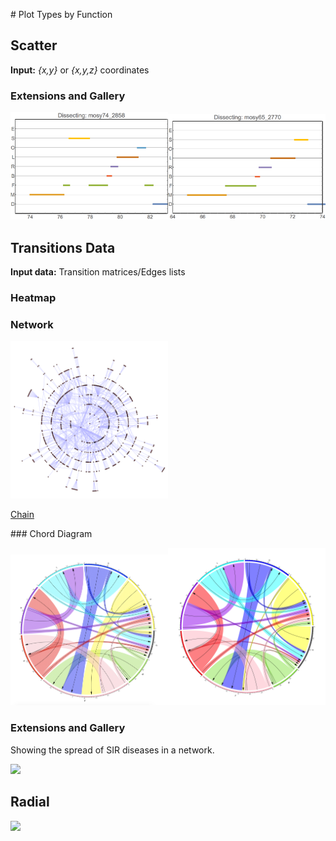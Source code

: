 # Plot Types by Function


## Scatter

**Input:** *{x,y}* or *{x,y,z}* coordinates

### Extensions and Gallery

<img src="./media/F_mosy74_2858.png" width="50%"><img src="./media/F_mosy65_2770.png" width="50%">


## Transitions Data

**Input data:** Transition matrices/Edges lists

### Heatmap

### Network

<img src="./media/network.png" width="50%">

<a href="./media/uninterpretableChain.html">Chain</a>

### Chord Diagram

<img src="./media/chord_Baseline.png" width="50%"><img src="./media/chord_ATSB.png" width="50%">


### Extensions and Gallery

Showing the spread of SIR diseases in a network.

<img src="./media/SPA.gif" width="50%">

## Radial

<img src="./media/radial.gif" width="50%">
